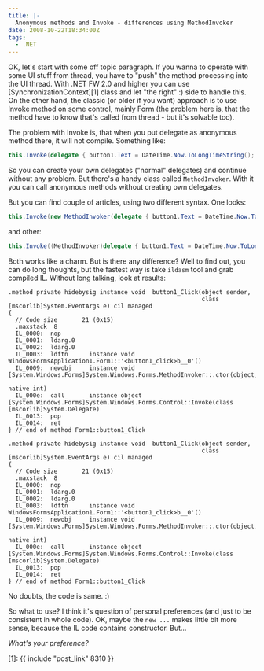 ```yaml
---
title: |-
  Anonymous methods and Invoke - differences using MethodInvoker
date: 2008-10-22T18:34:00Z
tags:
  - .NET
---
```

OK, let's start with some off topic paragraph. If you wanna to operate with some UI stuff from thread, you have to "push" the method processing into the UI thread. With .NET FW 2.0 and higher you can use [SynchronizationContext][1] class and let "the right" :) side to handle this. On the other hand, the classic (or older if you want) approach is to use Invoke method on some control, mainly Form (the problem here is, that the method have to know that's called from thread - but it's solvable too). 

The problem with Invoke is, that when you put delegate as anonymous method there, it will not compile. Something like:

```csharp
this.Invoke(delegate { button1.Text = DateTime.Now.ToLongTimeString(); });
```

So you can create your own delegates ("normal" delegates) and continue without any problem. But there's a handy class called `MethodInvoker`. With it you can call anonymous methods without creating own delegates.

But you can find couple of articles, using two different syntax. One looks:

```csharp
this.Invoke(new MethodInvoker(delegate { button1.Text = DateTime.Now.ToLongTimeString(); }));
```

and other:

```csharp
this.Invoke((MethodInvoker)delegate { button1.Text = DateTime.Now.ToLongTimeString(); });
```

Both works like a charm. But is there any difference? Well to find out, you can do long thoughts, but the fastest way is take `ildasm` tool and grab compiled IL. Without long talking, look at results:

```text
.method private hidebysig instance void  button1_Click(object sender,
                                                       class [mscorlib]System.EventArgs e) cil managed
{
  // Code size       21 (0x15)
  .maxstack  8
  IL_0000:  nop
  IL_0001:  ldarg.0
  IL_0002:  ldarg.0
  IL_0003:  ldftn      instance void WindowsFormsApplication1.Form1::'<button1_click>b__0'()
  IL_0009:  newobj     instance void [System.Windows.Forms]System.Windows.Forms.MethodInvoker::.ctor(object,
                                                                                                     native int)
  IL_000e:  call       instance object [System.Windows.Forms]System.Windows.Forms.Control::Invoke(class [mscorlib]System.Delegate)
  IL_0013:  pop
  IL_0014:  ret
} // end of method Form1::button1_Click
```

```text
.method private hidebysig instance void  button1_Click(object sender,
                                                       class [mscorlib]System.EventArgs e) cil managed
{
  // Code size       21 (0x15)
  .maxstack  8
  IL_0000:  nop
  IL_0001:  ldarg.0
  IL_0002:  ldarg.0
  IL_0003:  ldftn      instance void WindowsFormsApplication1.Form1::'<button1_click>b__0'()
  IL_0009:  newobj     instance void [System.Windows.Forms]System.Windows.Forms.MethodInvoker::.ctor(object,
                                                                                                     native int)
  IL_000e:  call       instance object [System.Windows.Forms]System.Windows.Forms.Control::Invoke(class [mscorlib]System.Delegate)
  IL_0013:  pop
  IL_0014:  ret
} // end of method Form1::button1_Click
```

No doubts, the code is same. :)

So what to use? I think it's question of personal preferences (and just to be consistent in whole code). OK, maybe the `new ...` makes little bit more sense, because the IL code contains constructor. But...

_What's your preference?_

[1]: {{ include "post_link" 8310 }}